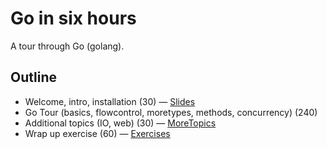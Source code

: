 # Go in six hours

A tour through Go (golang).

## Outline

* Welcome, intro, installation (30) &mdash; [Slides](Slides.md)
* Go Tour (basics, flowcontrol, moretypes, methods, concurrency) (240)
* Additional topics (IO, web) (30) &mdash; [MoreTopics](MoreTopics.md)
* Wrap up exercise (60) &mdash; [Exercises](Exercises.md)

